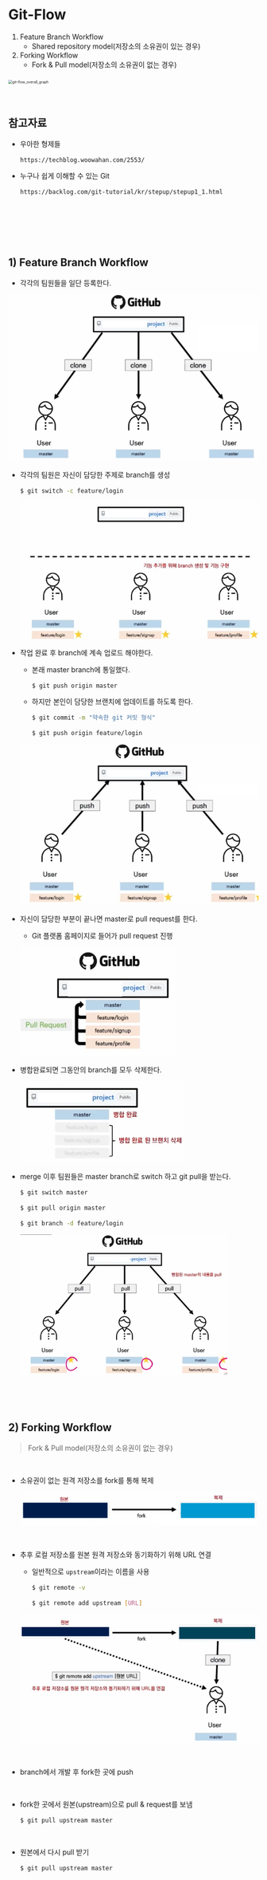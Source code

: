 # Git-Flow

1) Feature Branch Workflow
   * Shared repository model(저장소의 소유권이 있는 경우)
2) Forking Workflow
   * Fork & Pull model(저장소의 소유권이 없는 경우)

<img src="https://techblog.woowahan.com/wp-content/uploads/img/2017-10-30/git-flow_overall_graph.png" alt="git-flow_overall_graph" style="zoom:50%;" />

​                

## 참고자료

* 우아한 형제들

  ```
  https://techblog.woowahan.com/2553/
  ```

* 누구나 쉽게 이해할 수 있는 Git

  ```
  https://backlog.com/git-tutorial/kr/stepup/stepup1_1.html
  ```

  

​                       

​                  

​             

## 1) Feature Branch Workflow

* 각각의 팀원들을 일단 등록한다.

![image-20220713105910810](git_flow.assets/image-20220713105910810.png)

* 각각의 팀원은 자신이 담당한 주제로 branch를 생성

  ```bash
  $ git switch -c feature/login
  ```

  ![image-20220713110020082](git_flow.assets/image-20220713110020082.png)

* 작업 완료 후 branch에 계속 업로드 해야한다.

  * 본래 master branch에 통일했다.

    ```bash
    $ git push origin master
    ```

  * 하지만 본인이 담당한 브랜치에 업데이트를 하도록 한다.

    ```bash
    $ git commit -m "약속한 git 커밋 형식"
    ```

    ```bash
    $ git push origin feature/login
    ```

  ![image-20220713110140919](git_flow.assets/image-20220713110140919.png)

* 자신이 담당한 부분이 끝나면 master로 pull request를 한다.

  * Git 플랫폼 홈페이지로 들어가 pull request 진행

  ![image-20220713110421589](git_flow.assets/image-20220713110421589.png)

* 병합완료되면 그동안의 branch를 모두 삭제한다.

  ![image-20220713110516808](git_flow.assets/image-20220713110516808.png)

* merge 이후 팀원들은 master branch로 switch 하고 git pull을 받는다.

  ```bash
  $ git switch master
  ```

  ```bash
  $ git pull origin master
  ```

  ```bash
  $ git branch -d feature/login
  ```

  <img src="git_flow.assets/image-20220713110655700.png" alt="image-20220713110655700" style="zoom:67%;" />

  ​              

​                 

## 2) Forking Workflow

> Fork & Pull model(저장소의 소유권이 없는 경우)

​                 

* 소유권이 없는 원격 저장소를 fork를 통해 복제

  ![image-20220713112421257](git_flow.assets/image-20220713112421257.png)

​                

* 추후 로컬 저장소를 원본 원격 저장소와 동기화하기 위해 URL 연결

  * 일반적으로 `upstream`이라는 이름을 사용

    ```bash
    $ git remote -v
    ```

    ```bash
    $ git remote add upstream [URL]
    ```

  ![image-20220713114405129](git_flow.assets/image-20220713114405129.png)

  ​                 

* branch에서 개발 후 fork한 곳에 push

​                       

* fork한 곳에서 원본(upstream)으로 pull & request를 보냄

  ```bash
  $ git pull upstream master
  ```

​                

* 원본에서 다시 pull 받기

  ```bash
  $ git pull upstream master
  ```

  

